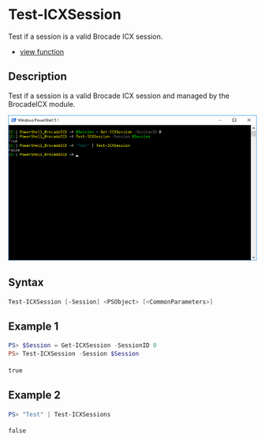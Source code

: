 # Test-ICXSession

Test if a session is a valid Brocade ICX session.

* [view function](https://github.com/BornToBeRoot/PowerShell_BrocadeICX/blob/master/Module/BrocadeICX/Core/Test-ICXSession.ps1)

## Description

Test if a session is a valid Brocade ICX session and managed by the BrocadeICX module.

![Screenshot](Images/Test-ICXSession.png?raw=true)

## Syntax

```powershell
Test-ICXSession [-Session] <PSObject> [<CommonParameters>]
```

## Example 1

```powershell
PS> $Session = Get-ICXSession -SessionID 0
PS> Test-ICXSession -Session $Session
    
true
```

## Example 2

```powershell
PS> "Test" | Test-ICXSessions

false
```
